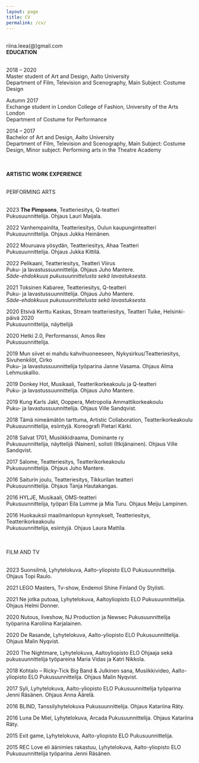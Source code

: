 ```yaml
---
layout: page
title: CV
permalink: /cv/
---
```

<br/>
riina.leea(@)gmail.com  
<br/>
<div class="post-text-alone">  
<strong>EDUCATION</strong>  
<p></p>   
<br/>
  2018 – 2020  
  <br/>
  Master student of Art and Design, Aalto University  
  <br/> 
  Department of Film, Television and Scenography, Main Subject: Costume Design  
<p></p>   
  Autumn 2017 
  <br/> 
  Exchange student in London College of Fashion, University of the Arts London  
  <br/>  
  Department of Costume for Performance  
<p></p> 
  2014 – 2017  
  <br/>
  Bachelor of Art and Design, Aalto University
  <br/>
  Department of Film, Television and Scenography, Main Subject: Costume Design, Minor
subject: Performing arts in the Theatre Academy  
<p></p>  
<br/>
<br/>
<strong>ARTISTIC WORK EXPERIENCE</strong>  
<p></p>  
<br/>
PERFORMING ARTS  
<p></p>  
<br/>
  2023 <strong>The Pimpsons</strong>, Teatteriesitys, Q-teatteri  
   <br/>
  Pukusuunnittelija. Ohjaus Lauri Maijala.  
<p></p>  
  2022 Vanhempainilta, Teatteriesitys, Oulun kaupunginteatteri  
   <br/>
  Pukusuunnittelija. Ohjaus Jukka Heinänen.  
<p></p>   
  2022 Mouruava yösydän, Teatteriesitys, Ahaa Teatteri  
   <br/>
  Pukusuunnittelija. Ohjaus Jukka Kittilä.  
<p></p>  
2022 Pelikaani, Teatteriesitys, Teatteri Viirus
 <br/>
Puku- ja lavastussuunnittelija. Ohjaus Juho Mantere.
 <br/>
<em>Säde-ehdokkuus pukusuunnittelusta sekä lavastuksesta.</em>
<p></p>  
2021 Toksinen Kabaree, Teatteriesitys, Q-teatteri
 <br/>
Puku- ja lavastussuunnittelija. Ohjaus Juho Mantere.
 <br/>
<em>Säde-ehdokkuus pukusuunnittelusta sekä lavastuksesta.</em>
<p></p>  
2020 Etsivä Kerttu Kaskas, Stream teatteriesitys, Teatteri Tuike, Helsinki-päivä 2020
 <br/>
Pukusuunnittelija, näyttelijä
<p></p>  
2020 Hetki 2.0, Performanssi, Amos Rex
 <br/>
Pukusuunnittelija.
<p></p>  
2019 Mun siivet ei mahdu kahvihuoneeseen, Nykysirkus/Teatteriesitys, Sivuhenkilöt, Cirko
 <br/>
Puku- ja lavastussuunnittelija työparina Janne Vasama. Ohjaus Alma Lehmuskallio.
<p></p>  
2019 Donkey Hot, Musikaali, Teatterikorkeakoulu ja Q-teatteri
 <br/>
Puku- ja lavastussuunnittelija. Ohjaus Juho Mantere.
<p></p>  
2019 Kung Karls Jakt, Ooppera, Metropolia Ammattikorkeakoulu
 <br/>
Puku- ja lavastussuunnittelija. Ohjaus Ville Sandqvist.
<p></p>  
2018 Tämä nimeämätön tarttuma, Artistic Collaboration, Teatterikorkeakoulu
 <br/>
Pukusuunnittelija, esiintyjä. Koreografi Pietari Kärki.
<p></p>  
2018 Salvat 1701, Musiikkidraama, Dominante ry
 <br/>
Pukusuunnittelija, näyttelijä (Nainen), solisti (Itkijänainen). Ohjaus Ville Sandqvist.
<p></p>  
2017 Salome, Teatteriesitys, Teatterikorkeakoulu
 <br/>
Pukusuunnittelija. Ohjaus Juho Mantere.
<p></p>  
2016 Saiturin joulu, Teatteriesitys, Tikkurilan teatteri
 <br/>
Pukusuunnittelija. Ohjaus Tanja Hautakangas.
<p></p>  
2016 HYLJE, Musikaali, OMS-teatteri
 <br/>
Pukusuunnittelija, työpari Eila Lumme ja Mia Turu. Ohjaus Meiju Lampinen.
<p></p>  
2016 Huokauksii maailmanlopun kynnykselt, Teatteriesitys, Teatterikorkeakoulu
 <br/>
Pukusuunnittelija, esiintyjä. Ohjaus Laura Mattila.
<p></p>  
<br/>
<br/>
FILM AND TV
<p></p>  
<br/>
2023 Suonsilmä, Lyhytelokuva, Aalto-yliopisto ELO
Pukusuunnittelija. Ohjaus Topi Raulo.
<p></p>  
2021 LEGO Masters, Tv-show, Endemol Shine Finland Oy
Stylisti.
<p></p>  
2021 Ne jotka putoaa, Lyhytelokuva, Aaltoyliopisto ELO
Pukusuunnittelija. Ohjaus Helmi Donner.
<p></p>  
2020 Nutous, liveshow, NJ Production ja Newsec
Pukusuunnittelija työparina Karoliina Karjalainen.
<p></p>  
2020 De Rasande, Lyhytelokuva, Aalto-yliopisto ELO
Pukusuunnittelija. Ohjaus Malin Nyqvist.
<p></p>  
2020 The Nightmare, Lyhytelokuva, Aaltoyliopisto ELO
Ohjaaja sekä pukusuunnittelija työpareina Maria Vidas ja Katri Nikkola.
<p></p>  
2018 Kohtalo – Ricky-Tick Big Band & Julkinen sana, Musiikkivideo, Aalto-yliopisto ELO
Pukusuunnittelija. Ohjaus Malin Nyqvist.
<p></p>  
2017 Syli, Lyhytelokuva, Aalto-yliopisto ELO
Pukusuunnittelija työparina Jenni Räsänen. Ohjaus Anna Äärelä.
<p></p>  
2016 BLIND, Tanssilyhytelokuva
Pukusuunnittelija. Ohjaus Katariina Räty.
<p></p>  
2016 Luna De Miel, Lyhytelokuva, Arcada
Pukusuunnittelija. Ohjaus Katariina Räty.
<p></p>  
2015 Exit game, Lyhytelokuva, Aalto-yliopisto ELO
Pukusuunnittelija.
<p></p>  
2015 REC Love eli äänimies rakastuu, Lyhytelokuva, Aalto-yliopisto ELO
Pukusuunnittelija työparina Jenni Räsänen.

</div>  
<p></p>


<!-- [Download CV](2020cvnieminen.pdf) -->